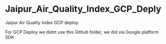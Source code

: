 # Jaipur_Air_Quality_Index_GCP_Deply
Jaipur Air Quality index GCP deploy


For GCP Deploy we didnt use this Github folder, we did via Google platform SDK
